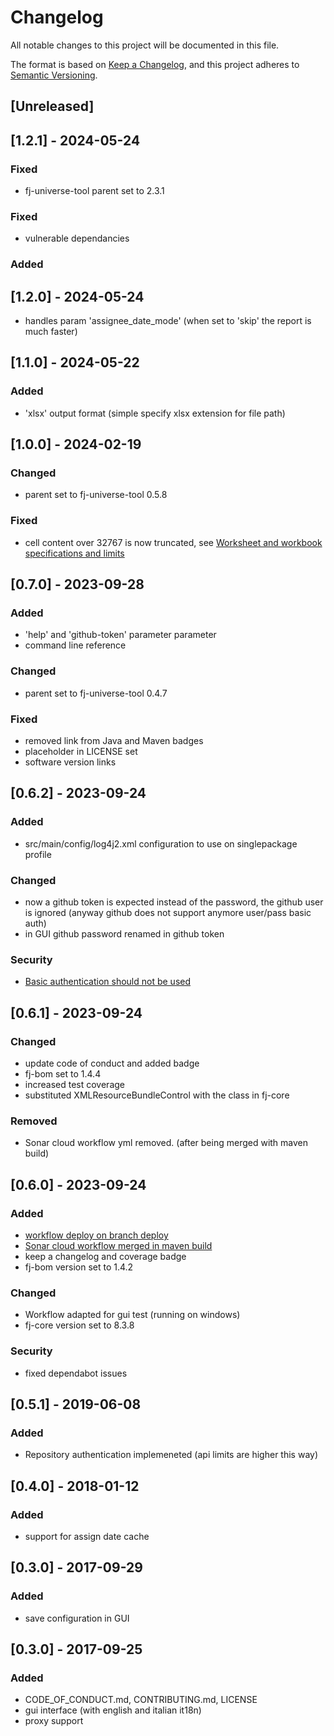 # Changelog

All notable changes to this project will be documented in this file.

The format is based on [Keep a Changelog](https://keepachangelog.com/en/1.1.0/),
and this project adheres to [Semantic Versioning](https://semver.org/spec/v2.0.0.html).

## [Unreleased]

## [1.2.1] - 2024-05-24

### Fixed

- fj-universe-tool parent set to 2.3.1

### Fixed

- vulnerable dependancies

### Added

## [1.2.0] - 2024-05-24

- handles param 'assignee_date_mode' (when set to 'skip' the report is much faster)

## [1.1.0] - 2024-05-22

### Added

- 'xlsx' output format (simple specify xlsx extension for file path)

## [1.0.0] - 2024-02-19

### Changed

- parent set to fj-universe-tool 0.5.8

### Fixed

- cell content over 32767 is now truncated, see [Worksheet and workbook specifications and limits](https://support.microsoft.com/en-gb/office/excel-specifications-and-limits-1672b34d-7043-467e-8e27-269d656771c3)

## [0.7.0] - 2023-09-28

### Added

- 'help' and 'github-token' parameter parameter
- command line reference

### Changed

- parent set to fj-universe-tool 0.4.7

### Fixed

- removed link from Java and Maven badges
- placeholder in LICENSE set
- software version links

## [0.6.2] - 2023-09-24

### Added

- src/main/config/log4j2.xml configuration to use on singlepackage profile

### Changed

- now a github token is expected instead of the password, the github user is ignored (anyway github does not support anymore user/pass basic auth)
- in GUI github password renamed in github token

### Security

- [Basic authentication should not be used](https://github.com/fugerit-org/github-issue-export/issues/22)

## [0.6.1] - 2023-09-24

### Changed

- update code of conduct and added badge
- fj-bom set to 1.4.4
- increased test coverage
- substituted XMLResourceBundleControl  with the class in fj-core

### Removed

- Sonar cloud workflow yml removed. (after being merged with maven build)

## [0.6.0] - 2023-09-24

### Added

- [workflow deploy on branch deploy](.github/workflows/deploy_maven_package.yml)
- [Sonar cloud workflow merged in maven build](.github/workflows/deploy_maven_package.yml)
- keep a changelog and coverage badge
- fj-bom version set to 1.4.2

### Changed

- Workflow adapted for gui test (running on windows)
- fj-core version set to 8.3.8

### Security 

- fixed dependabot issues

## [0.5.1] - 2019-06-08

### Added

- Repository authentication implemeneted (api limits are higher this way)

## [0.4.0] - 2018-01-12

### Added

- support for assign date cache

## [0.3.0] - 2017-09-29

### Added

- save configuration in GUI

## [0.3.0] - 2017-09-25

### Added

- CODE_OF_CONDUCT.md, CONTRIBUTING.md, LICENSE
- gui interface (with english and italian it18n)
- proxy support
